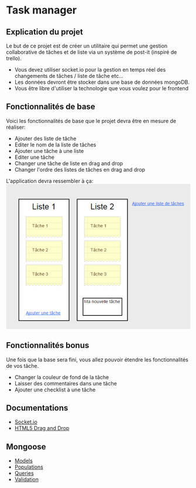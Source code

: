 Task manager
============

Explication du projet
---------------------
Le but de ce projet est de créer un utilitaire qui permet une gestion collaborative de tâches et de liste via un système de post-it (inspiré de trello).

- Vous devez utiliser socket.io pour la gestion en temps réel des changements de tâches / liste de tâche etc...
- Les données devront être stocker dans une base de données mongoDB.
- Vous être libre d'utiliser la technologie que vous voulez pour le frontend


Fonctionnalités de base
------------------------

Voici les fonctionnalités de base que le projet devra être en mesure de réaliser:

- Ajouter des liste de tâche
- Editer le nom de la liste de tâches
- Ajouter une tâche à une liste
- Editer une tâche
- Changer une tâche de liste en drag and drop
- Changer l'ordre des listes de tâches en drag and drop

L'application devra ressembler à ça:
![Mockup](mockup.png)

Fonctionnalités bonus
---------------------

Une fois que la base sera fini, vous allez pouvoir étendre les fonctionnalités de vos tâche.

- Changer la couleur de fond de la tâche
- Laisser des commentaires dans une tâche
- Ajouter une checklist à une tâche


Documentations
--------------

- [Socket.io](http://socket.io/docs/)
- [HTML5 Drag and Drop](http://www.w3schools.com/html/html5_draganddrop.asp)

## Mongoose
- [Models](http://mongoosejs.com/docs/models.html)
- [Populations](http://mongoosejs.com/docs/populate.html)
- [Queries](http://mongoosejs.com/docs/queries.html)
- [Validation](http://mongoosejs.com/docs/validation.html)

